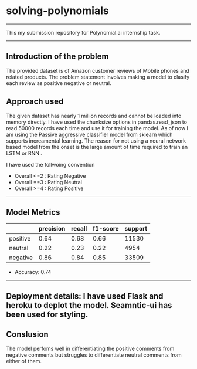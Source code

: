# solving-polynomials

---

This my submission repository for Polynomial.ai internship task.

---

## Introduction of the problem

 The provided dataset is of Amazon customer reviews of Mobile phones and related products. The problem statement involves making a model to clasify each review as positive negative or neutral.
 
## Approach used
The given dataset has nearly 1 million records and cannot be loaded into memory directly. I have used the chunksize options in pandas.read_json to read 50000 records each time and use it for training the model. As of now I am using the Passive aggressive classifier model from sklearn which supports increamental learning. The reason for not using a neural network based model from the onset is the large amount of time required to train an LSTM or RNN . 

I have used the follwoing convention
 - Overall <=2 : Rating Negative
 - Overall ==3 : Rating Neutral
 - Overall >=4 : Rating Positive

---

## Model Metrics

|                      | precision | recall | f1-score | support |
|----------------------|-----------|--------|----------|---------|
| positive             | 0.64      | 0.68   | 0.66     | 11530   |
| neutral              | 0.22      | 0.23   | 0.22     | 4954    |
| negative             | 0.86      | 0.84   | 0.85     | 33509   |

- Accuracy: 0.74

--- 

Deployment details:
I have used Flask and heroku to deplot the model. Seamntic-ui has been used for styling.
---

## Conslusion

The model perfoms well in differentiating the positive comments from negative comments but struggles to differentiate neutral comments from either of them.

